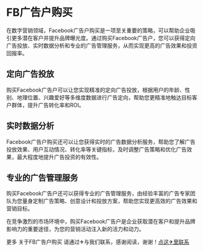 # FB广告户购买

在数字营销领域，Facebook广告户购买是一项至关重要的策略，可以帮助企业吸引更多潜在客户并提升品牌曝光度。通过购买Facebook广告户，您可以获得定向广告投放、实时数据分析和专业的广告管理服务，从而实现更高的广告效果和投资回报率。

## 定向广告投放

购买Facebook广告户可以让您实现精准的定向广告投放，根据用户的年龄、性别、地理位置、兴趣爱好等多维度数据进行广告定向，帮助您更精准地触达目标客户群体，提升广告转化率和ROI。

## 实时数据分析

Facebook广告户购买还可以让您获得实时的广告数据分析服务，帮助您了解广告投放效果、用户互动情况、转化率等关键指标，及时调整广告策略和优化广告效果，最大程度地提升广告投资的有效性。

## 专业的广告管理服务

购买Facebook广告户还可以获得专业的广告管理服务，由经验丰富的广告专家团队为您量身定制广告策略、创意设计和投放方案，帮助您实现更高效的广告效果和营销目标。

在竞争激烈的市场环境中，购买Facebook广告户是企业获取潜在客户和提升品牌影响力的重要途径，为您的营销活动注入新的活力和动力。

更多 关于FB广告户购买 请通过✈与我们联系，感谢阅读，谢谢！[点这✈里联系](https://a.k02.cc)